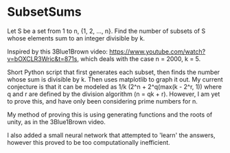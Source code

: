 # SubsetSums

Let S be a set from 1 to n, {1, 2, ..., n}. Find the number of subsets of S whose elements sum to an integer divisible by k.

Inspired by this 3Blue1Brown video: https://www.youtube.com/watch?v=bOXCLR3Wric&t=871s, which deals with the case n = 2000, k = 5.

Short Python script that first generates each subset, then finds the number whose sum is divisible by k. Then uses matplotlib to graph it out. My current conjecture is that it can be modeled as 1/k (2^n + 2^q(max(k - 2^r, 1)) where q and r are defined by the division algorithm (n = qk + r). However, I am yet to prove this, and have only been considering prime numbers for n.

My method of proving this is using generating functions and the roots of unity, as in the 3Blue1Brown video.



I also added a small neural network that attempted to 'learn' the answers, however this proved to be too computationally inefficient.
